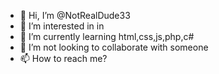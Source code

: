 - 👋 Hi, I’m @NotRealDude33
- 👀 I’m interested in in
- 🌱 I’m currently learning html,css,js,php,c#
- 💞️ I’m not looking to collaborate with someone
- 📫 How to reach me?

<!---
NotRealDude33/NotRealDude33 is a ✨ special ✨ repository because its `README.md` (this file) appears on your GitHub profile.
You can click the Preview link to take a look at your changes.
--->
